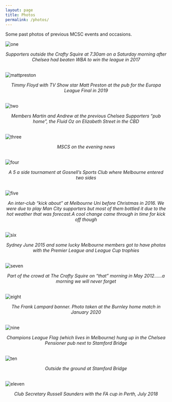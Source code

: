 ```yaml
---
layout: page
title: Photos
permalink: /photos/
---
```

Some past photos of previous MCSC events and occasions.

![one](/assets/photos/one.jpg)
<center><i>Supporters outside the Crafty Squire at 7.30am on a Saturday morning after Chelsea had beaten WBA to win the league in 2017</i></center>

<br>

![mattpreston](/assets/photos/mattpreston.jpg)
<center><i>Timmy Floyd with TV Show star Matt Preston at the pub for the Europa League Final in 2019</i></center>


<br>

![two](/assets/photos/two.jpg)
<center><i>Members Martin and Andrew at the previous Chelsea Supporters “pub home”, the Fluid Oz on Elizabeth Street in the CBD</i></center>


<br>

![three](/assets/photos/three.jpg)
<center><i>MSCS on the evening news</i></center>


<br>

![four](/assets/photos/four.jpg)
<center><i>A 5 a side tournament at Gosnell’s Sports Club where Melbourne entered two sides</i></center>

<br>

![five](/assets/photos/five.jpg)
<center><i>An inter-club “kick about” at Melbourne Uni before Christmas in 2016. We were due to play Man City supporters but most of them bottled it due to the hot weather that was forecast.A cool change came through in time for kick off though</i></center>


<br>

![six](/assets/photos/six.jpg)
<center><i>Sydney June 2015 and some lucky Melbourne members got to have photos with the Premier League and League Cup trophies</i></center>

<br>

![seven](/assets/photos/seven.jpg)
<center><i>Part of the crowd at The Crafty Squire on “that” morning in May 2012……a morning we will never forget</i></center>

<br>

![eight](/assets/photos/eight.jpg)
<center><i>The Frank Lampard banner. Photo taken at the Burnley home match in January 2020</i></center>

<br>

![nine](/assets/photos/nine.jpg)
<center><i>Champions League Flag (which lives in Melbourne) hung up in the Chelsea Pensioner pub next to Stamford Bridge</i></center>

<br>

![ten](/assets/photos/ten.jpg)
<center><i>Outside the ground at Stamford Bridge</i></center>

<br>

![eleven](/assets/photos/eleven.jpg)
<center><i>Club Secretary Russell Saunders with the FA cup in Perth, July 2018</i></center>
